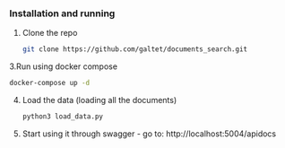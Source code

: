 ### Installation and running

1. Clone the repo
   ```sh
   git clone https://github.com/galtet/documents_search.git
   ```
3.Run using docker compose
   ```sh
   docker-compose up -d
   ```
4. Load the data (loading all the documents)
   ```sh
   python3 load_data.py
   ```
5. Start using it through swagger - go to: http://localhost:5004/apidocs
